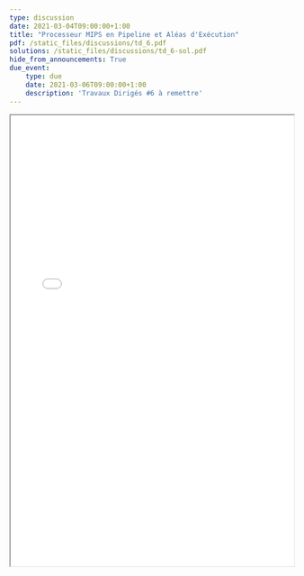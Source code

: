```yaml
---
type: discussion
date: 2021-03-04T09:00:00+1:00
title: "Processeur MIPS en Pipeline et Aléas d'Exécution"
pdf: /static_files/discussions/td_6.pdf
solutions: /static_files/discussions/td_6-sol.pdf
hide_from_announcements: True
due_event:
    type: due
    date: 2021-03-06T09:00:00+1:00
    description: 'Travaux Dirigés #6 à remettre'
---
```

<iframe src="{{ page.pdf | prepend: site.baseurl | prepend : site.url}}" width="100%" height="800em"></iframe>
